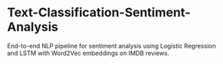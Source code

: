 # Text-Classification-Sentiment-Analysis
End-to-end NLP pipeline for sentiment analysis using Logistic Regression and LSTM with Word2Vec embeddings on IMDB reviews.
